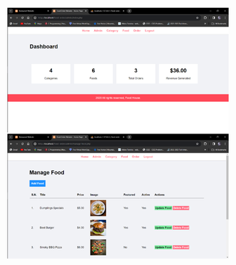 ![Project_View](https://github.com/aayush-19y/food-order/blob/master/images/dashboard_Image.png)
![Project_View](https://github.com/aayush-19y/food-order/blob/master/images/Manage_food.png)
